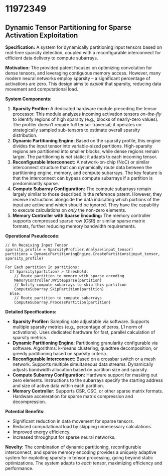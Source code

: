 # 11972349

## Dynamic Tensor Partitioning for Sparse Activation Exploitation

**Specification:** A system for dynamically partitioning input tensors based on real-time sparsity detection, coupled with a reconfigurable interconnect for efficient data delivery to compute subarrays.

**Motivation:** The provided patent focuses on optimizing convolution for dense tensors, and leveraging contiguous memory access. However, many modern neural networks employ sparsity – a significant percentage of activations are zero. This design aims to *exploit* that sparsity, reducing data movement and computational load.

**System Components:**

1.  **Sparsity Profiler:** A dedicated hardware module preceding the tensor processor. This module analyzes incoming activation tensors *on-the-fly* to identify regions of high sparsity (e.g., blocks of nearly-zero values). The profiler doesn’t require full tensor traversal; it operates on strategically sampled sub-tensors to estimate overall sparsity distribution.
2.  **Dynamic Partitioning Engine:** Based on the sparsity profile, this engine divides the input tensor into variable-sized partitions. High-sparsity regions are partitioned into smaller blocks, while dense regions remain larger. The partitioning is *not* static; it adapts to each incoming tensor.
3.  **Reconfigurable Interconnect:**  A network-on-chip (NoC) or similar interconnect structure that can dynamically route data between the partitioning engine, memory, and compute subarrays. The key feature is that the interconnect can bypass compute subarrays if a partition is predominantly sparse.
4.  **Compute Subarray Configuration:** The compute subarrays remain largely similar to those described in the reference patent. However, they receive instructions alongside the data indicating which portions of the input are active and which should be ignored. They have the capability to execute calculations on *only* the non-zero elements.
5.  **Memory Controller with Sparse Encoding:** The memory controller supports compressed sparse row (CSR) or similar sparse matrix formats, further reducing memory bandwidth requirements.

**Operational Pseudocode:**

```
// On Receiving Input Tensor
sparsity_profile = SparsityProfiler.Analyze(input_tensor)
partitions = DynamicPartitioningEngine.CreatePartitions(input_tensor, sparsity_profile)

For Each partition In partitions:
  If Sparsity(partition) > threshold:
    // Route partition to memory with sparse encoding
    MemoryController.WriteSparse(partition)
    // Notify compute subarrays to skip this partition
    ComputeSubarray.SkipPartition(partition)
  Else:
    // Route partition to compute subarrays
    ComputeSubarray.ProcessPartition(partition)
```

**Detailed Specifications:**

*   **Sparsity Profiler:** Sampling rate adjustable via software. Supports multiple sparsity metrics (e.g., percentage of zeros, L1 norm of activations). Uses dedicated hardware for fast, parallel calculation of sparsity metrics.
*   **Dynamic Partitioning Engine:** Partitioning granularity configurable via software. Algorithms: k-means clustering, quadtree decomposition, or greedy partitioning based on sparsity criteria.
*   **Reconfigurable Interconnect:**  Based on a crossbar switch or a mesh network. Supports multiple simultaneous data streams. Dynamically adjusts bandwidth allocation based on partition size and sparsity.
*   **Compute Subarray Configuration:** Hardware support for masking out zero elements. Instructions to the subarrays specify the starting address and size of active data within each partition.
*   **Memory Controller:** Supports CSR, CSC, or other sparse matrix formats. Hardware acceleration for sparse matrix compression and decompression.

**Potential Benefits:**

*   Significant reduction in data movement for sparse tensors.
*   Reduced computational load by skipping unnecessary calculations.
*   Improved energy efficiency.
*   Increased throughput for sparse neural networks.

**Novelty:** The combination of dynamic partitioning, reconfigurable interconnect, and sparse memory encoding provides a uniquely adaptive system for exploiting sparsity in tensor processing, going beyond static optimizations. The system adapts to *each* tensor, maximizing efficiency and performance.